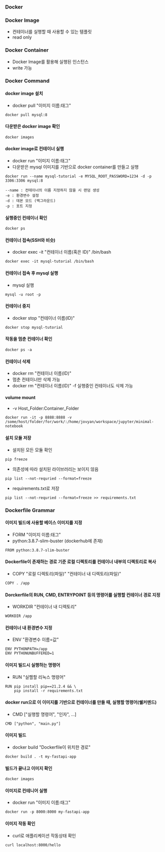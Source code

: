### Docker

### Docker Image
- 컨테이너를 실행할 때 사용할 수 있는 템플릿
- read only

### Docker Container
- Docker Image를 활용해 실행된 인스턴스
- write 가능

### Docker Command

#### docker image 설치

- docker pull "이미지 이름:태그"
```
docker pull mysql:8
```

#### 다운받은 docker image 확인
```
docker images
```

#### docker image로 컨테이너 실행
- docker run "이미지 이름:태그"
- 다운받은 mysql 이미지를 기반으로 docker container를 만들고 실행
```
docker run --name mysql-tutorial -e MYSQL_ROOT_PASSWORD=1234 -d -p 3306:3306 mysql:8

--name : 컨테이너의 이름 지정하지 않을 시 랜덤 생성
-e : 환경변수 설정
-d : 데몬 모드 (백그라운드)
-p : 포트 지정
```

#### 실행중인 컨테이너 확인
```
docker ps
```
#### 컨테이너 접속(SSH와 비슷)
- docker exec -it "컨테이너 이름(혹은 ID)" /bin/bash
```
docker exec -it mysql-tutorial /bin/bash
```

#### 컨테이너 접속 후 mysql 실행
- mysql 실행
```
mysql -u root -p
```

#### 컨테이너 중지
- docker stop "컨테이너 이름(ID)"
```
docker stop mysql-tutorial
```

#### 작동을 멈춘 컨테이너 확인
```
docker ps -a
```

#### 컨테이너 삭제
- docker rm "컨테이너 이름(ID)"
- 멈춘 컨테이너만 삭제 가능
- docker rm "컨테이너 이름(ID)" -f 실행중인 컨테이너도 삭제 가능

#### volume mount
- -v Host_Folder:Container_Folder
```
docker run -it -p 8888:8888 -v /some/host/folder/for/work/:/home/jovyan/workspace/jupyter/minimal-notebook
```

#### 설치 모듈 저장

- 설치된 모든 모듈 확인
```
pip freeze
```
- 의존성에 따라 설치된 라이브러리는 보이지 않음
```
pip list --not-requried --format=freeze
```
- requirements.txt로 저장
```
pip list --not-requried --format=freeze >> requirements.txt
```



### Dockerfile Grammar

#### 이미지 빌드에 사용할 베이스 이미지를 지정
- FORM "이미지 이름:태그"
- python:3.8.7-slim-buster (dockerhub에 존재)
```
FROM python:3.8.7-slim-buster
```

#### Dockerfile이 존재하는 경로 기준 로컬 디렉토리를 컨테이너 내부의 디렉토리로 복사
- COPY "로컬 디렉토리(파일)" "컨테이너 내 디렉토리(파일)"
 
```
COPY . /app
```

#### Dorckerfile의 RUN, CMD, ENTRYPOINT 등의 명령어를  실행할 컨테이너 경로 지정
- WORKDIR "컨테이너 내 디렉토리"
```
WORKDIR /app
```



#### 컨테이너 내 환경변수 지정
- ENV "환경변수 이름=값"
```
ENV PYTHONPATH=/app
ENV PYTHONUNBUFFERED=1
```


#### 이미지 빌드시 실행하는 명령어
- RUN "실핼할 리눅스 명령어"
```
RUN pip install pip==21.2.4 && \
    pip install -r requirements.txt
```

#### docker run으로 이 이미지를 기반으로 컨테이너를 만들 때, 실행할 명령어(쉘커멘드)
- CMD ["실행할 명령어", "인자", ...]
```
CMD ["python", "main.py"]
```

#### 이미지 빌드
- docker build "Dockerfile이 위치한 경로"
```
docker build . -t my-fastapi-app
```

#### 빌드가 끝나고 이미지 확인
```
docker images
```

#### 이미지로 컨테니어 실행
- docker run "이미지 이름:태그"
```
docker run -p 8000:8000 my-fastapi-app
```

#### 이미지 작동 확인
- curl로 애플리케이션 작동상태 확인
```
curl localhost:8000/hello
```